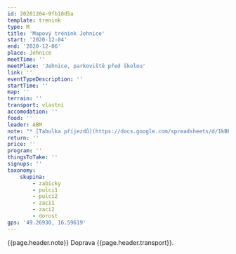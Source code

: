 ```yaml
---
id: 20201204-9fb18d5a
template: trenink
type: M
title: 'Mapový trénink Jehnice'
start: '2020-12-04'
end: '2020-12-06'
place: Jehnice
meetTime: ''
meetPlace: 'Jehnice, parkoviště před školou'
link: ''
eventTypeDescription: ''
startTime: ''
map: ''
terrain: ''
transport: vlastní
accomodation: ''
food: ''
leader: ABM
note: "* [Tabulka příjezdů](https://docs.google.com/spreadsheets/d/1kBkz4fRNtzndRUKCsunOPk2Y1SbF5ij5ZxqUe33MZ1w/edit?usp=sharing)\r\n* [Tady najdete parkoviště a start](https://en.mapy.cz/turisticka?vlastni-body&x=16.5911142&y=49.2691622&z=17&ut=Parkovi%C5%A1t%C4%9B&ut=Start&ut=C%C3%ADl&uc=9mKNCx8O8Vf4ggWufbjfDy&ud=Havl%C3%A1skova%2C%20Brno%2C%20Brno-m%C4%9Bsto&ud=49%C2%B016%2713.558%22N%2C%2016%C2%B035%2729.923%22E&ud=49%C2%B016%274.435%22N%2C%2016%C2%B035%2720.866%22E)\r\n* [Mapy](budou)\r\n* na kontrolách budou fáborky z mlíka"
return: ''
price: ''
program: ''
thingsToTake: ''
signups: ''
taxonomy:
    skupina:
        - zabicky
        - pulci1
        - pulci2
        - zaci1
        - zaci2
        - dorost
gps: '49.26930, 16.59619'
---
```


{{page.header.note}}
 Doprava {{page.header.transport}}.
